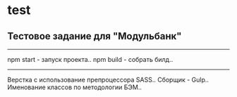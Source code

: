 # test 
## Тестовое задание для "Модульбанк"
***
npm start - запуск проекта..
npm build - собрать билд..

***

Верстка с использование препроцессора SASS..
Сборщик - Gulp..
Именование классов по методологии БЭМ..
